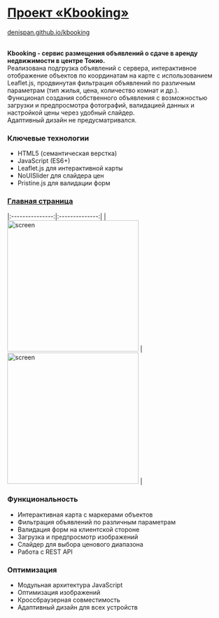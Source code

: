 # [Проект «Kbooking»](https://denispan.github.io/kbooking/)

[denispan.github.io/kbooking](https://denispan.github.io/kbooking/) </br></br>

<strong>Kbooking - сервис размещения объявлений о сдаче в аренду недвижимости в центре Токио.</strong></br>
Реализована подгрузка объявлений с сервера, интерактивное отображение объектов по координатам на карте с использованием Leaflet.js, продвинутая фильтрация объявлений по различным параметрам (тип жилья, цена, количество комнат и др.). </br>
Функционал создания собственного объявления с возможностью загрузки и предпросмотра фотографий, валидацией данных и настройкой цены через удобный слайдер.</br>
Адаптивный дизайн не предусматривался.</br>

### Ключевые технологии
- HTML5 (семантическая верстка)
- JavaScript (ES6+)
- Leaflet.js для интерактивной карты
- NoUISlider для слайдера цен
- Pristine.js для валидации форм

### [Главная страница](https://denispan.github.io/kbooking/)
|:---------------:|:--------------:|
| <img width="300" alt="screen" src="https://github.com/user-attachments/assets/d8eb2bbf-48e0-480c-9fb7-6ff8bc768e46" /> | <img width="300" alt="screen" src="https://github.com/user-attachments/assets/77327186-2d61-4dd9-a4be-d010c350a750" /> |


### Функциональность
- Интерактивная карта с маркерами объектов
- Фильтрация объявлений по различным параметрам
- Валидация форм на клиентской стороне
- Загрузка и предпросмотр изображений
- Слайдер для выбора ценового диапазона
- Работа с REST API

### Оптимизация
- Модульная архитектура JavaScript
- Оптимизация изображений
- Кроссбраузерная совместимость
- Адаптивный дизайн для всех устройств
